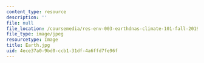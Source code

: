 ```yaml
---
content_type: resource
description: ''
file: null
file_location: /coursemedia/res-env-003-earthdnas-climate-101-fall-2019/4ece37a09bd0ccb131df4a6ffd7fe96f_Earth.jpg
file_type: image/jpeg
resourcetype: Image
title: Earth.jpg
uid: 4ece37a0-9bd0-ccb1-31df-4a6ffd7fe96f
---
```


